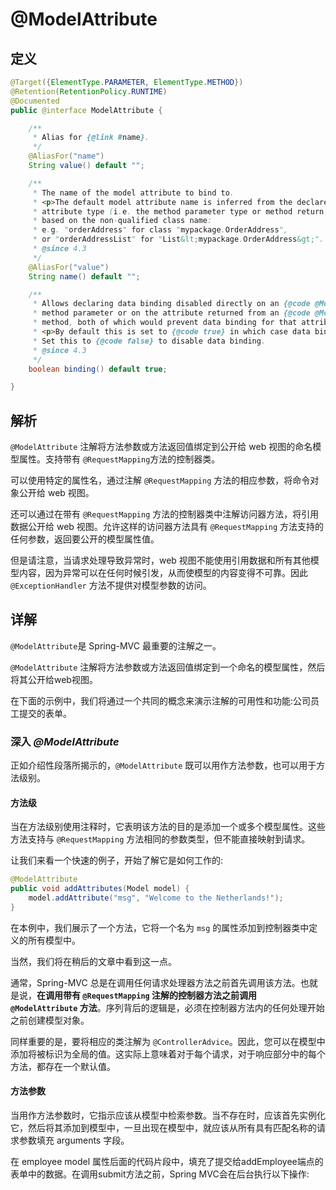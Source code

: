 # @ModelAttribute

## 定义

```java
@Target({ElementType.PARAMETER, ElementType.METHOD})
@Retention(RetentionPolicy.RUNTIME)
@Documented
public @interface ModelAttribute {

    /**
     * Alias for {@link #name}.
     */
    @AliasFor("name")
    String value() default "";

    /**
     * The name of the model attribute to bind to.
     * <p>The default model attribute name is inferred from the declared
     * attribute type (i.e. the method parameter type or method return type),
     * based on the non-qualified class name:
     * e.g. "orderAddress" for class "mypackage.OrderAddress",
     * or "orderAddressList" for "List&lt;mypackage.OrderAddress&gt;".
     * @since 4.3
     */
    @AliasFor("value")
    String name() default "";

    /**
     * Allows declaring data binding disabled directly on an {@code @ModelAttribute}
     * method parameter or on the attribute returned from an {@code @ModelAttribute}
     * method, both of which would prevent data binding for that attribute.
     * <p>By default this is set to {@code true} in which case data binding applies.
     * Set this to {@code false} to disable data binding.
     * @since 4.3
     */
    boolean binding() default true;

}
```

## 解析

`@ModelAttribute`  注解将方法参数或方法返回值绑定到公开给 web 视图的命名模型属性。支持带有 `@RequestMapping`方法的控制器类。

可以使用特定的属性名，通过注解 `@RequestMapping` 方法的相应参数，将命令对象公开给 web 视图。

还可以通过在带有 `@RequestMapping` 方法的控制器类中注解访问器方法，将引用数据公开给 web 视图。允许这样的访问器方法具有 `@RequestMapping` 方法支持的任何参数，返回要公开的模型属性值。

但是请注意，当请求处理导致异常时，web 视图不能使用引用数据和所有其他模型内容，因为异常可以在任何时候引发，从而使模型的内容变得不可靠。因此 `@ExceptionHandler` 方法不提供对模型参数的访问。

## 详解

`@ModelAttribute`是 Spring-MVC 最重要的注解之一。

`@ModelAttribute` 注解将方法参数或方法返回值绑定到一个命名的模型属性，然后将其公开给web视图。

在下面的示例中，我们将通过一个共同的概念来演示注解的可用性和功能:公司员工提交的表单。

### 深入 _**@ModelAttribute**_

正如介绍性段落所揭示的，`@ModelAttribute` 既可以用作方法参数，也可以用于方法级别。

#### 方法级

当在方法级别使用注释时，它表明该方法的目的是添加一个或多个模型属性。这些方法支持与 `@RequestMapping` 方法相同的参数类型，但不能直接映射到请求。

让我们来看一个快速的例子，开始了解它是如何工作的:

```java
@ModelAttribute
public void addAttributes(Model model) {
    model.addAttribute("msg", "Welcome to the Netherlands!");
}
```

在本例中，我们展示了一个方法，它将一个名为 `msg` 的属性添加到控制器类中定义的所有模型中。

当然，我们将在稍后的文章中看到这一点。

通常，Spring-MVC 总是在调用任何请求处理器方法之前首先调用该方法。也就是说，**在调用带有 **`@RequestMapping`** 注解的控制器方法之前调用 **`@ModelAttribute`** 方法**。序列背后的逻辑是，必须在控制器方法内的任何处理开始之前创建模型对象。

同样重要的是，要将相应的类注解为 `@ControllerAdvice`。因此，您可以在模型中添加将被标识为全局的值。这实际上意味着对于每个请求，对于响应部分中的每个方法，都存在一个默认值。

#### 方法参数

当用作方法参数时，它指示应该从模型中检索参数。当不存在时，应该首先实例化它，然后将其添加到模型中，一旦出现在模型中，就应该从所有具有匹配名称的请求参数填充 arguments 字段。

在 employee model 属性后面的代码片段中，填充了提交给addEmployee端点的表单中的数据。在调用submit方法之前，Spring MVC会在后台执行以下操作:

